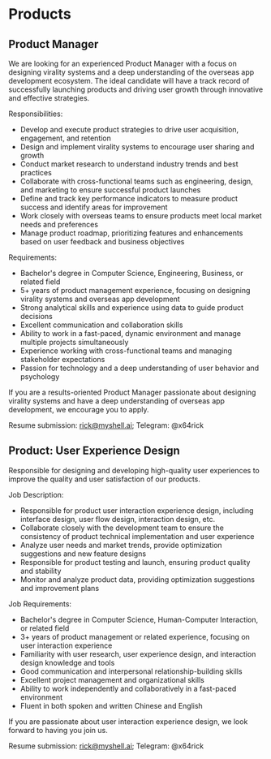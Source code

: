 # Products

## Product Manager

We are looking for an experienced Product Manager with a focus on designing virality systems and a deep understanding of the overseas app development ecosystem. The ideal candidate will have a track record of successfully launching products and driving user growth through innovative and effective strategies.

Responsibilities:

* Develop and execute product strategies to drive user acquisition, engagement, and retention
* Design and implement virality systems to encourage user sharing and growth
* Conduct market research to understand industry trends and best practices
* Collaborate with cross-functional teams such as engineering, design, and marketing to ensure successful product launches
* Define and track key performance indicators to measure product success and identify areas for improvement
* Work closely with overseas teams to ensure products meet local market needs and preferences
* Manage product roadmap, prioritizing features and enhancements based on user feedback and business objectives

Requirements:

* Bachelor's degree in Computer Science, Engineering, Business, or related field
* 5+ years of product management experience, focusing on designing virality systems and overseas app development
* Strong analytical skills and experience using data to guide product decisions
* Excellent communication and collaboration skills
* Ability to work in a fast-paced, dynamic environment and manage multiple projects simultaneously
* Experience working with cross-functional teams and managing stakeholder expectations
* Passion for technology and a deep understanding of user behavior and psychology

If you are a results-oriented Product Manager passionate about designing virality systems and have a deep understanding of overseas app development, we encourage you to apply.

Resume submission: rick@myshell.ai; Telegram: @x64rick

## Product: User Experience Design

Responsible for designing and developing high-quality user experiences to improve the quality and user satisfaction of our products.

Job Description:

* Responsible for product user interaction experience design, including interface design, user flow design, interaction design, etc.
* Collaborate closely with the development team to ensure the consistency of product technical implementation and user experience
* Analyze user needs and market trends, provide optimization suggestions and new feature designs
* Responsible for product testing and launch, ensuring product quality and stability
* Monitor and analyze product data, providing optimization suggestions and improvement plans

Job Requirements:

* Bachelor's degree in Computer Science, Human-Computer Interaction, or related field
* 3+ years of product management or related experience, focusing on user interaction experience
* Familiarity with user research, user experience design, and interaction design knowledge and tools
* Good communication and interpersonal relationship-building skills
* Excellent project management and organizational skills
* Ability to work independently and collaboratively in a fast-paced environment
* Fluent in both spoken and written Chinese and English

If you are passionate about user interaction experience design, we look forward to having you join us.

Resume submission: rick@myshell.ai; Telegram: @x64rick